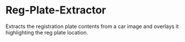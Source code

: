 # Reg-Plate-Extractor
Extracts the registration plate contents from a car image and overlays it highlighting the reg plate location.
